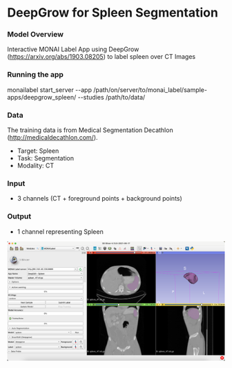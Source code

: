 # DeepGrow for Spleen Segmentation

### Model Overview

Interactive MONAI Label App using DeepGrow (https://arxiv.org/abs/1903.08205) to label spleen over CT Images

### Running the app

monailabel start_server --app /path/on/server/to/monai_label/sample-apps/deepgrow_spleen/ --studies /path/to/data/

### Data

The training data is from Medical Segmentation Decathlon (http://medicaldecathlon.com/).

- Target: Spleen
- Task: Segmentation 
- Modality: CT

### Input

- 3 channels (CT + foreground points + background points)

### Output

- 1 channel representing Spleen


![DeepGrow for spleen](../../docs/images/sample-apps/deepedit_spleen.png)
